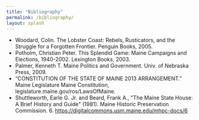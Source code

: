 ```yaml
---
title: "Bibliography"
permalink: /bibliography/
layout: splash
---
```

+ Woodard, Colin. The Lobster Coast: Rebels, Rusticators, and the Struggle for a Forgotten Frontier. Penguin Books, 2005.
+ Potholm, Christian Peter. This Splendid Game: Maine Campaigns and Elections, 1940-2002. Lexington Books, 2003.
+ Palmer, Kenneth T. Maine Politics and Government. Univ. of Nebraska Press, 2009.
+ “CONSTITUTION OF THE STATE OF MAINE 2013 ARRANGEMENT.” Maine Legislature Maine Constitution, legislature.maine.gov/ros/LawsOfMaine.
+ Shuttleworth, Earle G. Jr. and Beard, Frank A., "The Maine State House: A Brief History and Guide" (1981). Maine Historic Preservation Commission. 6.
https://digitalcommons.usm.maine.edu/mhpc-docs/6
